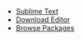   * [Sublime Text](http://www.sublimetext.com)
  * [Download Editor](http://www.sublimetext.com)
  * [Browse Packages](http://sublime-text-community-packages.googlecode.com/svn/index.html)